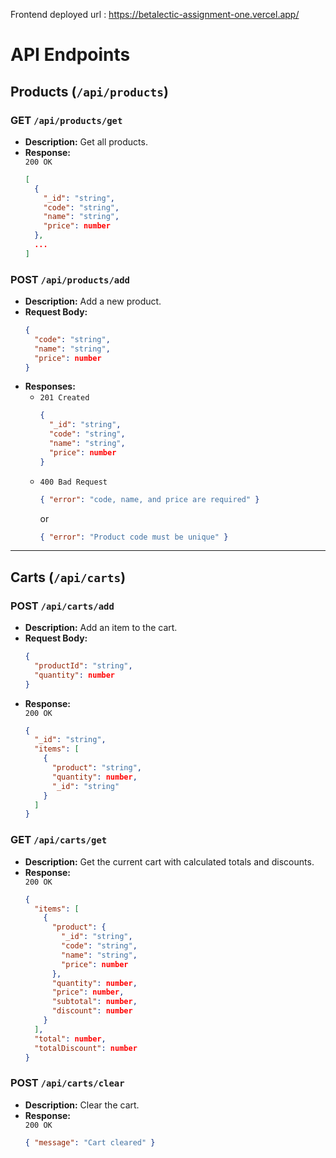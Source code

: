 Frontend deployed url : https://betalectic-assignment-one.vercel.app/

# API Endpoints

## Products (`/api/products`)

### GET `/api/products/get`
- **Description:** Get all products.
- **Response:**  
  `200 OK`  
  ```json
  [
    {
      "_id": "string",
      "code": "string",
      "name": "string",
      "price": number
    },
    ...
  ]
  ```

### POST `/api/products/add`
- **Description:** Add a new product.
- **Request Body:**
  ```json
  {
    "code": "string",
    "name": "string",
    "price": number
  }
  ```
- **Responses:**
  - `201 Created`  
    ```json
    {
      "_id": "string",
      "code": "string",
      "name": "string",
      "price": number
    }
    ```
  - `400 Bad Request`  
    ```json
    { "error": "code, name, and price are required" }
    ```
    or  
    ```json
    { "error": "Product code must be unique" }
    ```

---

## Carts (`/api/carts`)

### POST `/api/carts/add`
- **Description:** Add an item to the cart.
- **Request Body:**
  ```json
  {
    "productId": "string",
    "quantity": number
  }
  ```
- **Response:**  
  `200 OK`  
  ```json
  {
    "_id": "string",
    "items": [
      {
        "product": "string",
        "quantity": number,
        "_id": "string"
      }
    ]
  }
  ```

### GET `/api/carts/get`
- **Description:** Get the current cart with calculated totals and discounts.
- **Response:**  
  `200 OK`  
  ```json
  {
    "items": [
      {
        "product": {
          "_id": "string",
          "code": "string",
          "name": "string",
          "price": number
        },
        "quantity": number,
        "price": number,
        "subtotal": number,
        "discount": number
      }
    ],
    "total": number,
    "totalDiscount": number
  }
  ```

### POST `/api/carts/clear`
- **Description:** Clear the cart.
- **Response:**  
  `200 OK`  
  ```json
  { "message": "Cart cleared" }
  ```
